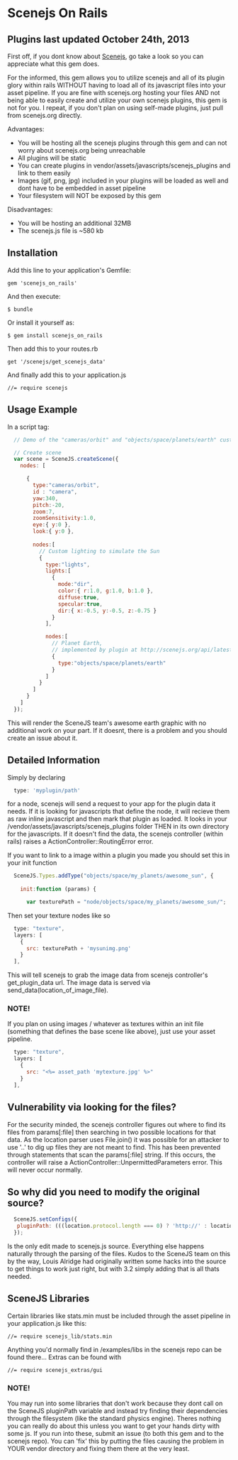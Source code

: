 # Scenejs On Rails
## Plugins last updated October 24th, 2013

First off, if you dont know about [Scenejs](http://scenejs.org/), go take a look so you can appreciate what this gem does.

For the informed, this gem allows you to utilize scenejs and all of its plugin glory within rails WITHOUT having to load all
of its javascript files into your asset pipeline. If you are fine with scenejs.org hosting your files AND not being able to
easily create and utilize your own scenejs plugins, this gem is not for you. I repeat, if you don't plan on using self-made
plugins, just pull from scenejs.org directly.

Advantages:

* You will be hosting all the scenejs plugins through this gem and can not worry about scenejs.org being unreachable
* All plugins will be static
* You can create plugins in vendor/assets/javascripts/scenejs_plugins and link to them easily
* Images (gif, png, jpg) included in your plugins will be loaded as well and dont have to be embedded in asset pipeline
* Your filesystem will NOT be exposed by this gem

Disadvantages:
* You will be hosting an additional 32MB
* The scenejs.js file is ~580 kb

## Installation

Add this line to your application's Gemfile:

    gem 'scenejs_on_rails'

And then execute:

    $ bundle

Or install it yourself as:

    $ gem install scenejs_on_rails



Then add this to your routes.rb
    
    get '/scenejs/get_scenejs_data'

And finally add this to your application.js

    //= require scenejs

## Usage Example
In a script tag:

```javascript
  // Demo of the "cameras/orbit" and "objects/space/planets/earth" custom node types

  // Create scene
  var scene = SceneJS.createScene({
    nodes: [

      {
        type:"cameras/orbit",
        id : "camera",
        yaw:340,
        pitch:-20,
        zoom:7,
        zoomSensitivity:1.0,
        eye:{ y:0 },
        look:{ y:0 },
     
        nodes:[
          // Custom lighting to simulate the Sun
          {
            type:"lights",
            lights:[
              {
                mode:"dir",
                color:{ r:1.0, g:1.0, b:1.0 },
                diffuse:true,
                specular:true,
                dir:{ x:-0.5, y:-0.5, z:-0.75 }
              }
            ],

            nodes:[
              // Planet Earth,
              // implemented by plugin at http://scenejs.org/api/latest/plugins/node/objects/space/planets/earth.js
              {
                type:"objects/space/planets/earth"
              }
            ]
          }
        ]
      }
    ]
  });
```

This will render the SceneJS team's awesome earth graphic with no additional work on your part. If it doesnt, there is a problem
and you should create an issue about it.

## Detailed Information

Simply by declaring 

```javascript
  type: 'myplugin/path'
```
for a node, scenejs will send a request to your app for the plugin data it needs. If it is looking for javascripts that define the node,
it will recieve them as raw inline javascript and then mark that plugin as loaded. It looks in your /vendor/assets/javascripts/scenejs_plugins folder
THEN in its own directory for the javascripts. If it doesn't find the data, the scenejs controller (within rails) raises a 
ActionController::RoutingError error.

If you want to link to a image within a plugin you made you should set this in your init function
```javascript
  SceneJS.Types.addType("objects/space/my_planets/awesome_sun", {
    
    init:function (params) {

      var texturePath = "node/objects/space/my_planets/awesome_sun/";
```
Then set your texture nodes like so
```javascript
  type: "texture",
  layers: [
    {
      src: texturePath + 'mysunimg.png'
    }
  ],
```
This will tell scenejs to grab the image data from scenejs controller's get_plugin_data url. The image data is served via send_data(location_of_image_file).

### NOTE!

If you plan on using images / whatever as textures within an init file (something that defines the base scene like above), just use your asset pipeline.

```javascript
  type: "texture",
  layers: [
    {
      src: "<%= asset_path 'mytexture.jpg' %>"
    }
  ],
```

## Vulnerability via looking for the files?

For the security minded, the scenejs controller figures out where to find its files from params[:file] then searching in two possible locations for that data.
As the location parser uses File.join() it was possible for an attacker to use '..' to dig up files they are not meant to find. This has been prevented through
statements that scan the params[:file] string. If this occurs, the controller will raise a ActionController::UnpermittedParameters error. This will never occur
normally.

## So why did you need to modify the original source?

```javascript
  SceneJS.setConfigs({
   pluginPath: (((location.protocol.length === 0) ? 'http://' : location.protocol + '//') + location.host + '/scenejs/get_scenejs_data?file=')
  });
```

Is the only edit made to scenejs.js source. Everything else happens naturally through the parsing of the files. Kudos to the SceneJS team on this by the way,
Louis Alridge had originally written some hacks into the source to get things to work just right, but with 3.2 simply adding that is all thats needed.



## SceneJS Libraries

Certain libraries like stats.min must be included through the asset pipeline in your application.js like this:

    //= require scenejs_lib/stats.min

Anything you'd normally find in /examples/libs in the scenejs repo can be found there... Extras can be found with

    //= require scenejs_extras/gui

### NOTE!

You may run into some libraries that don't work because they dont call on the SceneJS pluginPath variable and instead try finding their dependencies
through the filesystem (like the standard physics engine). Theres nothing you can really do about this unless you want to get your hands dirty with some js.
If you run into these, submit an issue (to both this gem and to the scenejs repo). You can 'fix' this by putting the files causing the problem in YOUR vendor
directory and fixing them there at the very least. 